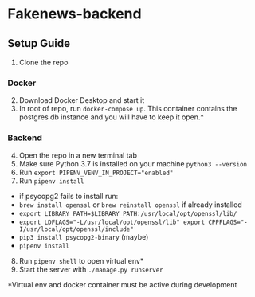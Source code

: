 # Fakenews-backend

## Setup Guide 
1. Clone the repo

### Docker

2. Download Docker Desktop and start it
3. In root of repo, run ```docker-compose up```. This container contains the postgres db instance and you will have to keep it open.*

### Backend

4. Open the repo in a new terminal tab
5. Make sure Python 3.7 is installed on your machine ```python3 --version```
6. Run ```export PIPENV_VENV_IN_PROJECT="enabled"```
7. Run ```pipenv install``` 
- if psycopg2 fails to install run: 
- ```brew install openssl``` or ```brew reinstall openssl``` if already installed
- ```export LIBRARY_PATH=$LIBRARY_PATH:/usr/local/opt/openssl/lib/```
- ```export LDFLAGS="-L/usr/local/opt/openssl/lib" export CPPFLAGS="-I/usr/local/opt/openssl/include"```
- ```pip3 install psycopg2-binary``` (maybe)
- ```pipenv install```
8. Run ```pipenv shell``` to open virtual env*
9. Start the server with ```./manage.py runserver```

*Virtual env and docker container must be active during development 
